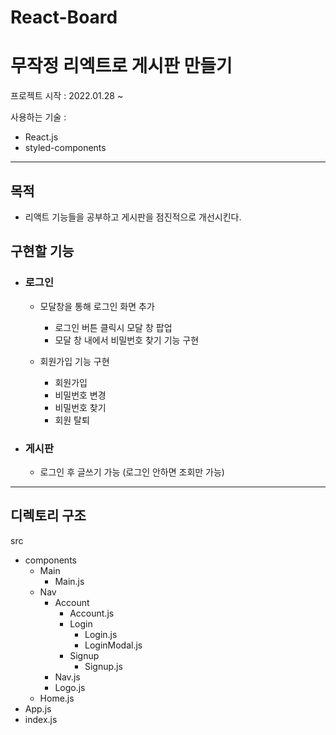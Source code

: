 # React-Board

# 무작정 리엑트로 게시판 만들기

프로젝트 시작 : 2022.01.28 ~

사용하는 기술 :

- React.js
- styled-components

---

## 목적

- 리액트 기능들을 공부하고 게시판을 점진적으로 개선시킨다.

## 구현할 기능

- ### 로그인

  - 모달창을 통해 로그인 화면 추가

    - 로그인 버튼 클릭시 모달 창 팝업
    - 모달 창 내에서 비밀번호 찾기 기능 구현

  - 회원가입 기능 구현
    - 회원가입
    - 비밀번호 변경
    - 비밀번호 찾기
    - 회원 탈퇴

- ### 게시판
  - 로그인 후 글쓰기 가능 (로그인 안하면 조회만 가능)

---

## 디렉토리 구조

src

- components
  - Main
    - Main.js
  - Nav
    - Account
      - Account.js
      - Login
        - Login.js
        - LoginModal.js
      - Signup
        - Signup.js
    - Nav.js
    - Logo.js
  - Home.js
- App.js
- index.js

